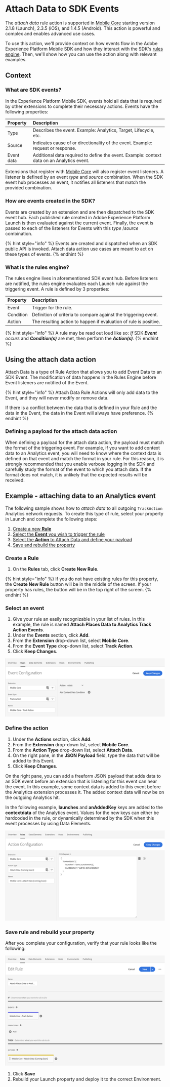 # Attach Data to SDK Events

The _attach data_ rule action is supported in [Mobile Core](../../using-mobile-extensions/mobile-core/) starting version 2.1.8 (Launch), 2.3.5 \(iOS\), and 1.4.5 \(Android\). This action is powerful and complex and enables advanced use cases.

To use this action, we'll provide context on how events flow in the Adobe Experience Platform Mobile SDK and how they interact with the SDK's [rules engine](../../using-mobile-extensions/mobile-core/rules-engine/). Then, we'll show how you can use the action along with relevant examples.

## Context

### What are SDK events?

In the Experience Platform Mobile SDK, events hold all data that is required by other extensions to complete their necessary actions. Events have the following properties:

| Property | Description |
| :--- | :--- |
| Type | Describes the event. Example: Analytics, Target, Lifecycle, etc. |
| Source | Indicates cause of or directionality of the event. Example: request or response. |
| Event data | Additional data required to define the event. Example: context data on an Analytics event. |

Extensions that register with [Mobile Core](../../using-mobile-extensions/mobile-core/) will also register event listeners. A listener is defined by an event _type_ and _source_ combination. When the SDK event hub processes an event, it notifies all listeners that match the provided combination.

### How are events created in the SDK?

Events are created by an extension and are then dispatched to the SDK event hub. Each published rule created in Adobe Experience Platform Launch is then evaluated against the current event. Finally, the event is passed to each of the listeners for Events with this _type_ /_source_ combination.

{% hint style="info" %}
Events are created and dispatched when an SDK public API is invoked. Attach data action use cases are meant to act on these types of events.
{% endhint %} 

### What is the rules engine?

The rules engine lives in aforementioned SDK event hub. Before listeners are notified, the rules engine evaluates each Launch rule against the triggering event. A rule is defined by 3 properties:

| Property | Description |
| :--- | :--- |
| Event | Trigger for the rule. |
| Condition | Definition of criteria to compare against the triggering event. |
| Action | The resulting action to happen if evaluation of rule is positive. |

{% hint style="info" %}
A rule may be read out loud like so: _If_ SDK _**Event** occurs_ and _**Condition\(s\)**_ are met, then perform the _**Action\(s\)**._
{% endhint %}

## Using the attach data action

Attach Data is a type of Rule Action that allows you to add Event Data to an SDK Event. The modification of data happens in the Rules Engine before Event listeners are notified of the Event.

{% hint style="info" %}
Attach Data Rule Actions will only add data to the Event, and they will never modify or remove data.

If there is a conflict between the data that is defined in your Rule and the data in the Event, the data in the Event will always have preference.
{% endhint %}

### Defining a payload for the attach data action

When defining a payload for the attach data action, the payload must match the format of the triggering event. For example, if you want to add context data to an Analytics event, you will need to know where the context data is defined on that event and match the format in your rule. For this reason, it is strongly recommended that you enable verbose logging in the SDK and carefully study the format of the event to which you attach data. If the format does not match, it is unlikely that the expected results will be received.

## Example - attaching data to an Analytics event

The following sample shows how to _attach data_ to all outgoing `TrackAction` Analytics network requests. To create this type of rule, select your property in Launch and complete the following steps:

1. [Create a new **Rule**](attach-data.md#create-a-rule)
2. [Select the **Event** you wish to trigger the rule](attach-data.md#select-an-event)
3. [Select the **Action** to Attach Data and define your payload](attach-data.md#define-the-action)
4. [Save and rebuild the property](attach-data.md#save-the-rule-and-rebuild-your-property)

### Create a Rule

1. On the **Rules** tab, click **Create New Rule**.

{% hint style="info" %}
If you do not have existing rules for this property, the **Create New Rule** button will be in the middle of the screen. If your property has rules, the button will be in the top right of the screen.
{% endhint %}

### Select an event

1. Give your rule an easily recognizable in your list of rules. In this example, the rule is named **Attach Places Data to Analytics Track Action Events**.
2. Under the **Events** section, click **Add**.
3. From the **Extension** drop-down list, select **Mobile Core**.
4. From the **Event Type** drop-down list, select **Track Action**.
5. Click **Keep Changes**.

![](../../.gitbook/assets/setevent.png)

### Define the action

1. Under the **Actions** section, click **Add**.
2. From the **Extension** drop-down list, select **Mobile Core**.
3. From the **Action Type** drop-down list, select **Attach Data**.
4. On the right pane, in the **JSON Payload** field, type the data that will be added to this Event.
5. Click **Keep Changes**.

On the right pane, you can add a freeform JSON payload that adds data to an SDK event before an extension that is listening for this event can hear the event. In this example, some context data is added to this event before the Analytics extension processes it. The added context data will now be on the outgoing Analytics hit.

In the following example, **launches** and **anAddedKey** keys are added to the **contextdata** of the Analytics event. Values for the new keys can either be hardcoded in the rule, or dynamically determined by the SDK when this event processes by using Data Elements.

![](../../.gitbook/assets/setaction.png)

### Save rule and rebuild your property

After you complete your configuration, verify that your rule looks like the following:

![](../../.gitbook/assets/rulecomplete.png)

1. Click **Save**
2. Rebuild your Launch property and deploy it to the correct Environment.

